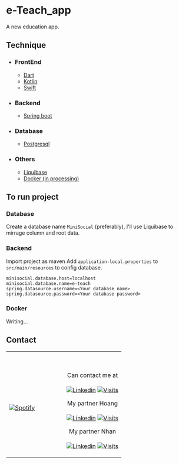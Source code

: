 # e-Teach_app

A new education app.

## Technique
- ### FrontEnd
    - [Dart](https://dart.dev/)
    - [Kotlin](https://kotlinlang.org/)
    - [Swift](https://swift.org/)
- ### Backend
    - [Spring boot](https://spring.io/)
- ### Database
    - [Postgresql](https://www.postgresql.org/)
- ### Others
    - [Liquibase](https://docs.liquibase.com/home.html)
    - [Docker (in processing)](https://docs.docker.com/)

## To run project
### Database
Create a database name `MiniSocial` (preferably), I'll use Liquibase to mirrage column and root data.
### Backend
Import project as maven
Add `application-local.properties` to `src/main/resources` to config database.
```
minisocial.database.host=localhost
minisocial.database.name=e-teach
spring.datasource.username=<Your database name>
spring.datasource.password=<Your database password>
```
### Docker
Writing...


## Contact

<table width="100%"> 
  <tr>
  <td width="50%">


&nbsp; <br> [![Spotify](https://novatorem.vercel.app/api/spotify)](https://open.spotify.com/user/omnitenebris)

  </td>
  <td width="50%">

<br><p align="center">Can contact me at <br><br>
[![Linkedin](https://img.shields.io/badge/linked-in-369?style=flat-square&logo=linkedin&logoColor=white&color=blue)](https://www.linkedin.com/in/baopham-dev/)
[![Visits](https://komarev.com/ghpvc/?username=baopham101&logo=GitHub&label=github%20visits&color=336699&logoColor=white&style=flat-square)](https://github.com/baopham101)
<br><p align="center">My partner Hoang <br><br>
[![Linkedin](https://img.shields.io/badge/linked-in-369?style=flat-square&logo=linkedin&logoColor=white&color=blue)](https://www.linkedin.com/in/hoangnguyen-dev/)
[![Visits](https://komarev.com/ghpvc/?username=th1590&logo=GitHub&label=github%20visits&color=336699&logoColor=white&style=flat-square)](https://github.com/th1590)
<br><p align="center">My partner Nhan <br><br>
[![Linkedin](https://img.shields.io/badge/linked-in-369?style=flat-square&logo=linkedin&logoColor=white&color=blue)](https://www.linkedin.com/in/nguyentrinhan-dev/)
[![Visits](https://komarev.com/ghpvc/?username=nguyentrinhan-dev&logo=GitHub&label=github%20visits&color=336699&logoColor=white&style=flat-square)](https://github.com/nguyentrinhan-dev)
</p>
  </td>
  </table>
